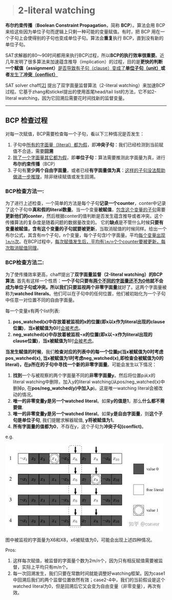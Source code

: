 ># 2-literal watching

**布尔约束传播**（**Boolean Constraint Propagation**，简称 **BCP**）。算法会用 BCP 来给这些因为单位子句而逻辑上只剩一种可能的变量赋值。有时，把 BCP 用在一个子句上会使得别的子句也变成单位子句。算法会**重复**执行 BCP，直到没有新的单位子句。

SAT求解器的80～90时间都用来执行BCP过程，所以**BCP的执行效率很重要**。近几年发明了很多算法来加速蕴含推导（implication）的过程，目的是**更快的判断一个赋值（assignment）**<u>是否导致有子句（clause）变成了**单位子句（unit）**</u>**或者**<u>发生了**冲突（conflict）**</u>

SAT solver chaff[[2\]](https://zhuanlan.zhihu.com/p/465917163#ref_2) 提出了双字面量监督算法（2-literal watching）来加速BCP过程。它基于zhang和stickel提出的使用首尾head/tail list的方法，它不如2-literal watching，因为它回溯后需要花时间找新的监督变量。

***

## BCP 检查过程

对每一次赋值，BCP需要检查每一个子句，看以下三种情况是否发生：

1. 子句中<u>所有的字面量（literal）都为假</u>，即**冲突子句**：我们已经检测到当前赋值不合适，需要**回溯**
2. <u>除了一个字面量其它都为假</u>，即**单位子句**：算法需要推测此字面量为真，进行**布尔约束传播**（BCP）
3. 子句有**至少两个自由字面量**，或者已经**有字面量值为真**：<u>这样的子句没法帮助做进一步推理</u>，除非继续赋值或发生回溯。

### BCP**检查方法一**:

为了进行上述检查，一个简单的方法是每个子句**记录一个counter**，conter中记录了这个子句中**真和假的literal数量**。当一个变量**被赋值**，<u>包含这个变量的子句</u>需要**更新他们的conter**，然后根据conter的值判断是否发生蕴含推导或者冲突。这个传播算法的复杂度是随着问题的数据量改变的。
它的**缺点**是不管什么时候**只要有变量被赋值，含有这个变量的子句就要被更新**，当取消赋值的时候同样。给出一个布尔公式，其含有m个子句，n个变量，每个子句含l个字面量。平均<u>每个变量出现`lm/n`次</u>。在BCP过程中，<u>每次赋值发生后，平均有`lm/n`个个counter要被更新，每次取消赋值同理</u>。

### BCP**检查方法二**:

为了使传播效率更高，chaff提出了**双字面量监督（2-literal watching）的BCP算法**. 首先有这样一个性质：**一个子句只要有<u>两个不同的字面量还不为0</u>他就不会成为单位子句或冲突。**所以我们只要**监视两个非零字面量**就好了。这两个字面量被称为**watched literals**。他们可以在子句中的任何位置，他们被初始化为一个子句中任意一对位置不同的自由字面量。

每一个变量x有两个list列表: 

1. **pos_watched(x)**中存放着被监视的**x的位置(即x以x作为literal出现的clause位置)**，**当x被赋值为0**时<u>会被考虑</u>。
2. **neg_watched(x)**中存放着被监视**¬x的位置(即x以¬x作为literal出现的clause位置)**，**当x被赋值为1**时<u>会被考虑</u>。

**当发生赋值的时候**，我们**检查对应的列表中的每一个位置p(当x被赋值为0时考虑pos_watched(x), 当x被赋值为1时考虑neg_watched(x),即检查会被赋值为0的literal)，在p所在的子句中寻找一个新的非零字面量**。可能会发生以下情况：

1. **找到**一个与被观察的两个字面量不同的**非零字面量y**。然后将位置p从x的literal watching中删除，加入y的literal watching(从pos/neg_watched(x)中删掉p, 在**pos/neg_watched(y)中加入p**)。这是唯一watching literal会被改动的情况。
2. **唯一的非零变量y是另一个watched literal**。如果**y的值是1**，那么**什么都不需要做**.
3. **唯一的非零变量y是另一个watched literal**。如果**y是自由字面量**，则**这个子句是单位子句**, 我们提醒求解器赋值, **y将被赋值为1**。
4. **所有字面量的值都为0**，不存在y，这个子句为**冲突子句(conflict)**。

e.g.

![img](./attachments/v2-b8a3c6ec6b01f49cdaa3c32cbeae1491_1440w.webp)

图中被监视的字面量为X6和X8，x6被赋值为0，可能会出现上述四种情况。

Pros:

1. 这样每次赋值，被监督的字面量个数为2m/n个，因为只有相反赋值需要被监督，实际上平均只有m/n个。
2. 每一次回溯发生，我们只要在常数时间就能调整好watching框架。因为case1中回溯后我们的两个监督位置依然有效；case2-4中，我们的当前假设是这个watched literal为0，但是回溯后它又会变为自由变量（非零变量），再次有效。